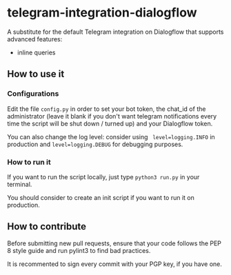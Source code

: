 # telegram-integration-dialogflow
A substitute for the default Telegram integration on Dialogflow that supports advanced features:
* inline queries

## How to use it
### Configurations
Edit the file `config.py` in order to set your bot token, the chat_id of the administrator (leave it blank if you don't want telegram notifications every time the script will be shut down / turned up) and your Dialogflow token.

You can also change the log level: consider using ` level=logging.INFO` in production and `level=logging.DEBUG` for debugging purposes.

### How to run it
If you want to run the script locally, just type `python3 run.py` in your terminal.

You should consider to create an init script if you want to run it on production.

## How to contribute
Before submitting new pull requests, ensure that your code follows the PEP 8 style guide and run pylint3 to find bad practices.

It is recommented to sign every commit with your PGP key, if you have one.
